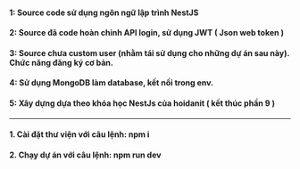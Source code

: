 #### 1: Source code sử dụng ngôn ngữ lập trình NestJS 
#### 2: Source đã code hoàn chỉnh API login, sử dụng JWT ( Json web token ) 
#### 3: Source chưa custom user (nhằm tái sử dụng cho những dự án sau này). Chức năng đăng ký cơ bản. 
#### 4: Sử dụng MongoDB làm database, kết nối trong env. 
#### 5: Xây dựng dựa theo khóa học NestJs của hoidanit ( kết thúc phần 9 )

----------

#### 1. Cài đặt thư viện với câu lệnh: npm i
#### 2. Chạy dự án với câu lệnh: npm run dev



